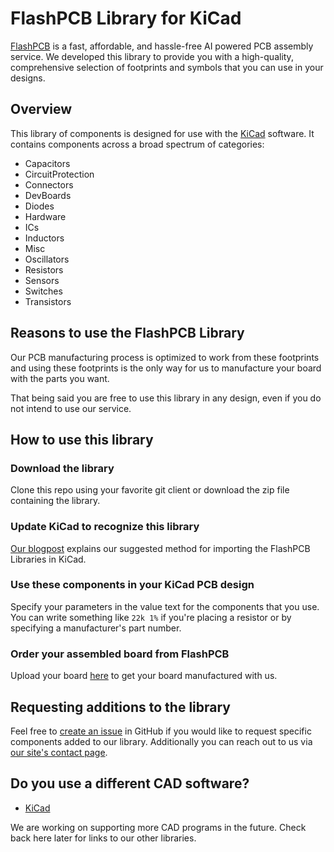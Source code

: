 # FlashPCB Library for KiCad

[FlashPCB](https://www.flashpcb.com/) is a fast, affordable, and hassle-free AI powered PCB assembly service. We
developed this library to provide you with a high-quality, comprehensive selection of footprints and symbols that you
can use in your designs.

## Overview

This library of components is designed for use with
the [KiCad](https://www.kicad.org/)
software. It contains components across a broad spectrum of categories:

- Capacitors
- CircuitProtection
- Connectors
- DevBoards
- Diodes
- Hardware
- ICs
- Inductors
- Misc
- Oscillators
- Resistors
- Sensors
- Switches
- Transistors

## Reasons to use the FlashPCB Library

Our PCB manufacturing process is optimized to work from these footprints and using these footprints is the only way for
us to manufacture your board with the parts you want.

That being said you are free to use this library in any design, even if you do not intend to use our service.

## How to use this library

### Download the library

Clone this repo using your favorite git client or download the zip file containing the library.

### Update KiCad to recognize this library

[Our blogpost](https://www.flashpcb.com/blog/FlashPCB-KiCad-Libraries) explains our suggested method for importing the FlashPCB
Libraries in KiCad.

### Use these components in your KiCad PCB design

Specify your parameters in the value text for the components that you use. You can write something like `22k 1%` if
you're placing a resistor or by specifying a manufacturer's part number.

### Order your assembled board from FlashPCB

Upload your board [here](https://www.flashpcb.com/upload-board) to get your board
manufactured with us.

## Requesting additions to the library

Feel free to [create an issue](https://github.com/FlashPCB/FlashPCB-KiCad-Lib/issues/new) in GitHub if you would like to
request specific components added to our library. Additionally you can reach out to us
via [our site's contact page](https://www.flashpcb.com/contact).

## Do you use a different CAD software?

- [KiCad](https://github.com/FlashPCB/FlashPCB-Eagle-Lib/)

We are working on supporting more CAD programs in the future. Check back here later for links to our other libraries.
